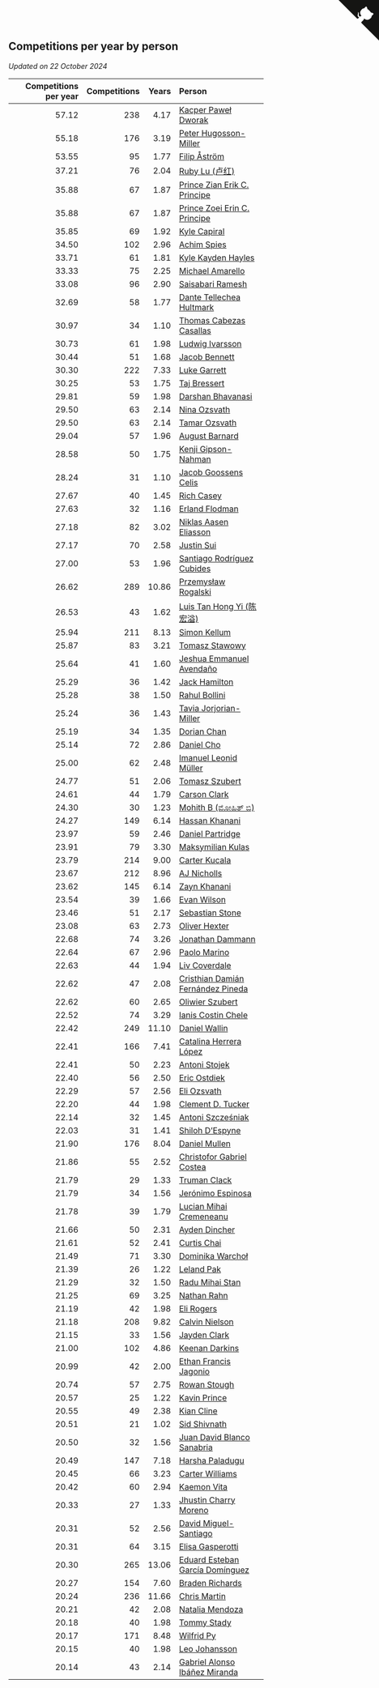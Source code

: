 ## Competitions per year by person

*Updated on 22 October 2024*

| Competitions per year | Competitions | Years | Person |
| ---: | ---: | ---: | :--- |
| 57.12 | 238 | 4.17 | [Kacper Paweł Dworak](https://www.worldcubeassociation.org/persons/2020DWOR01) |
| 55.18 | 176 | 3.19 | [Peter Hugosson-Miller](https://www.worldcubeassociation.org/persons/2021HUGO01) |
| 53.55 | 95 | 1.77 | [Filip Åström](https://www.worldcubeassociation.org/persons/2023ASTR01) |
| 37.21 | 76 | 2.04 | [Ruby Lu (卢红)](https://www.worldcubeassociation.org/persons/2022LURU01) |
| 35.88 | 67 | 1.87 | [Prince Zian Erik C. Principe](https://www.worldcubeassociation.org/persons/2022PRIN08) |
| 35.88 | 67 | 1.87 | [Prince Zoei Erin C. Principe](https://www.worldcubeassociation.org/persons/2022PRIN09) |
| 35.85 | 69 | 1.92 | [Kyle Capiral](https://www.worldcubeassociation.org/persons/2022CAPI02) |
| 34.50 | 102 | 2.96 | [Achim Spies](https://www.worldcubeassociation.org/persons/2021SPIE01) |
| 33.71 | 61 | 1.81 | [Kyle Kayden Hayles](https://www.worldcubeassociation.org/persons/2022HAYL02) |
| 33.33 | 75 | 2.25 | [Michael Amarello](https://www.worldcubeassociation.org/persons/2022AMAR09) |
| 33.08 | 96 | 2.90 | [Saisabari Ramesh](https://www.worldcubeassociation.org/persons/2021RAME01) |
| 32.69 | 58 | 1.77 | [Dante Tellechea Hultmark](https://www.worldcubeassociation.org/persons/2023HULT01) |
| 30.97 | 34 | 1.10 | [Thomas Cabezas Casallas](https://www.worldcubeassociation.org/persons/2023CASA08) |
| 30.73 | 61 | 1.98 | [Ludwig Ivarsson](https://www.worldcubeassociation.org/persons/2022IVAR01) |
| 30.44 | 51 | 1.68 | [Jacob Bennett](https://www.worldcubeassociation.org/persons/2023BENN04) |
| 30.30 | 222 | 7.33 | [Luke Garrett](https://www.worldcubeassociation.org/persons/2017GARR05) |
| 30.25 | 53 | 1.75 | [Taj Bressert](https://www.worldcubeassociation.org/persons/2023BRES01) |
| 29.81 | 59 | 1.98 | [Darshan Bhavanasi](https://www.worldcubeassociation.org/persons/2022BHAV01) |
| 29.50 | 63 | 2.14 | [Nina Ozsvath](https://www.worldcubeassociation.org/persons/2022OZSV03) |
| 29.50 | 63 | 2.14 | [Tamar Ozsvath](https://www.worldcubeassociation.org/persons/2022OZSV04) |
| 29.04 | 57 | 1.96 | [August Barnard](https://www.worldcubeassociation.org/persons/2022BARN21) |
| 28.58 | 50 | 1.75 | [Kenji Gipson-Nahman](https://www.worldcubeassociation.org/persons/2023GIPS01) |
| 28.24 | 31 | 1.10 | [Jacob Goossens Celis](https://www.worldcubeassociation.org/persons/2023CELI06) |
| 27.67 | 40 | 1.45 | [Rich Casey](https://www.worldcubeassociation.org/persons/2023CASE06) |
| 27.63 | 32 | 1.16 | [Erland Flodman](https://www.worldcubeassociation.org/persons/2023FLOD01) |
| 27.18 | 82 | 3.02 | [Niklas Aasen Eliasson](https://www.worldcubeassociation.org/persons/2021ELIA01) |
| 27.17 | 70 | 2.58 | [Justin Sui](https://www.worldcubeassociation.org/persons/2022SUIJ01) |
| 27.00 | 53 | 1.96 | [Santiago Rodríguez Cubides](https://www.worldcubeassociation.org/persons/2022CUBI01) |
| 26.62 | 289 | 10.86 | [Przemysław Rogalski](https://www.worldcubeassociation.org/persons/2013ROGA02) |
| 26.53 | 43 | 1.62 | [Luis Tan Hong Yi (陈宏溢)](https://www.worldcubeassociation.org/persons/2023YILU01) |
| 25.94 | 211 | 8.13 | [Simon Kellum](https://www.worldcubeassociation.org/persons/2016KELL12) |
| 25.87 | 83 | 3.21 | [Tomasz Stawowy](https://www.worldcubeassociation.org/persons/2021STAW01) |
| 25.64 | 41 | 1.60 | [Jeshua Emmanuel Avendaño](https://www.worldcubeassociation.org/persons/2023AVEN01) |
| 25.29 | 36 | 1.42 | [Jack Hamilton](https://www.worldcubeassociation.org/persons/2023HAMI08) |
| 25.28 | 38 | 1.50 | [Rahul Bollini](https://www.worldcubeassociation.org/persons/2023BOLL01) |
| 25.24 | 36 | 1.43 | [Tavia Jorjorian-Miller](https://www.worldcubeassociation.org/persons/2023JORJ01) |
| 25.19 | 34 | 1.35 | [Dorian Chan](https://www.worldcubeassociation.org/persons/2023DORI01) |
| 25.14 | 72 | 2.86 | [Daniel Cho](https://www.worldcubeassociation.org/persons/2021CHOD01) |
| 25.00 | 62 | 2.48 | [Imanuel Leonid Müller](https://www.worldcubeassociation.org/persons/2022MULL02) |
| 24.77 | 51 | 2.06 | [Tomasz Szubert](https://www.worldcubeassociation.org/persons/2022SZUB02) |
| 24.61 | 44 | 1.79 | [Carson Clark](https://www.worldcubeassociation.org/persons/2023CLAR02) |
| 24.30 | 30 | 1.23 | [Mohith B (ಮೋಹಿತ್ ಬಿ)](https://www.worldcubeassociation.org/persons/2023BMOH01) |
| 24.27 | 149 | 6.14 | [Hassan Khanani](https://www.worldcubeassociation.org/persons/2018KHAN26) |
| 23.97 | 59 | 2.46 | [Daniel Partridge](https://www.worldcubeassociation.org/persons/2022PART02) |
| 23.91 | 79 | 3.30 | [Maksymilian Kulas](https://www.worldcubeassociation.org/persons/2021KULA02) |
| 23.79 | 214 | 9.00 | [Carter Kucala](https://www.worldcubeassociation.org/persons/2015KUCA01) |
| 23.67 | 212 | 8.96 | [AJ Nicholls](https://www.worldcubeassociation.org/persons/2015NICH04) |
| 23.62 | 145 | 6.14 | [Zayn Khanani](https://www.worldcubeassociation.org/persons/2018KHAN28) |
| 23.54 | 39 | 1.66 | [Evan Wilson](https://www.worldcubeassociation.org/persons/2023WILS11) |
| 23.46 | 51 | 2.17 | [Sebastian Stone](https://www.worldcubeassociation.org/persons/2022STON09) |
| 23.08 | 63 | 2.73 | [Oliver Hexter](https://www.worldcubeassociation.org/persons/2022HEXT01) |
| 22.68 | 74 | 3.26 | [Jonathan Dammann](https://www.worldcubeassociation.org/persons/2021DAMM01) |
| 22.64 | 67 | 2.96 | [Paolo Marino](https://www.worldcubeassociation.org/persons/2021MARI04) |
| 22.63 | 44 | 1.94 | [Liv Coverdale](https://www.worldcubeassociation.org/persons/2022COVE02) |
| 22.62 | 47 | 2.08 | [Cristhian Damián Fernández Pineda](https://www.worldcubeassociation.org/persons/2022PINE05) |
| 22.62 | 60 | 2.65 | [Oliwier Szubert](https://www.worldcubeassociation.org/persons/2022SZUB01) |
| 22.52 | 74 | 3.29 | [Ianis Costin Chele](https://www.worldcubeassociation.org/persons/2021CHEL01) |
| 22.42 | 249 | 11.10 | [Daniel Wallin](https://www.worldcubeassociation.org/persons/2013WALL03) |
| 22.41 | 166 | 7.41 | [Catalina Herrera López](https://www.worldcubeassociation.org/persons/2017LOPE31) |
| 22.41 | 50 | 2.23 | [Antoni Stojek](https://www.worldcubeassociation.org/persons/2022STOJ03) |
| 22.40 | 56 | 2.50 | [Eric Ostdiek](https://www.worldcubeassociation.org/persons/2022OSTD01) |
| 22.29 | 57 | 2.56 | [Eli Ozsvath](https://www.worldcubeassociation.org/persons/2022OZSV01) |
| 22.20 | 44 | 1.98 | [Clement D. Tucker](https://www.worldcubeassociation.org/persons/2022TUCK09) |
| 22.14 | 32 | 1.45 | [Antoni Szcześniak](https://www.worldcubeassociation.org/persons/2023SZCZ04) |
| 22.03 | 31 | 1.41 | [Shiloh D’Espyne](https://www.worldcubeassociation.org/persons/2023DESP01) |
| 21.90 | 176 | 8.04 | [Daniel Mullen](https://www.worldcubeassociation.org/persons/2016MULL04) |
| 21.86 | 55 | 2.52 | [Christofor Gabriel Costea](https://www.worldcubeassociation.org/persons/2022COST03) |
| 21.79 | 29 | 1.33 | [Truman Clack](https://www.worldcubeassociation.org/persons/2023CLAC02) |
| 21.79 | 34 | 1.56 | [Jerónimo Espinosa](https://www.worldcubeassociation.org/persons/2023ESPI07) |
| 21.78 | 39 | 1.79 | [Lucian Mihai Cremeneanu](https://www.worldcubeassociation.org/persons/2023CREM01) |
| 21.66 | 50 | 2.31 | [Ayden Dincher](https://www.worldcubeassociation.org/persons/2022DINC01) |
| 21.61 | 52 | 2.41 | [Curtis Chai](https://www.worldcubeassociation.org/persons/2022CHAI02) |
| 21.49 | 71 | 3.30 | [Dominika Warchoł](https://www.worldcubeassociation.org/persons/2021WARC01) |
| 21.39 | 26 | 1.22 | [Leland Pak](https://www.worldcubeassociation.org/persons/2023PAKL02) |
| 21.29 | 32 | 1.50 | [Radu Mihai Stan](https://www.worldcubeassociation.org/persons/2023STAN09) |
| 21.25 | 69 | 3.25 | [Nathan Rahn](https://www.worldcubeassociation.org/persons/2021RAHN01) |
| 21.19 | 42 | 1.98 | [Eli Rogers](https://www.worldcubeassociation.org/persons/2022ROGE05) |
| 21.18 | 208 | 9.82 | [Calvin Nielson](https://www.worldcubeassociation.org/persons/2014NIEL03) |
| 21.15 | 33 | 1.56 | [Jayden Clark](https://www.worldcubeassociation.org/persons/2023CLAR13) |
| 21.00 | 102 | 4.86 | [Keenan Darkins](https://www.worldcubeassociation.org/persons/2019DARK02) |
| 20.99 | 42 | 2.00 | [Ethan Francis Jagonio](https://www.worldcubeassociation.org/persons/2022JAGO03) |
| 20.74 | 57 | 2.75 | [Rowan Stough](https://www.worldcubeassociation.org/persons/2022STOU01) |
| 20.57 | 25 | 1.22 | [Kavin Prince](https://www.worldcubeassociation.org/persons/2023PRIN02) |
| 20.55 | 49 | 2.38 | [Kian Cline](https://www.worldcubeassociation.org/persons/2022CLIN01) |
| 20.51 | 21 | 1.02 | [Sid Shivnath](https://www.worldcubeassociation.org/persons/2023SHIV05) |
| 20.50 | 32 | 1.56 | [Juan David Blanco Sanabria](https://www.worldcubeassociation.org/persons/2023SANA04) |
| 20.49 | 147 | 7.18 | [Harsha Paladugu](https://www.worldcubeassociation.org/persons/2017PALA08) |
| 20.45 | 66 | 3.23 | [Carter Williams](https://www.worldcubeassociation.org/persons/2021WILL06) |
| 20.42 | 60 | 2.94 | [Kaemon Vita](https://www.worldcubeassociation.org/persons/2021VITA01) |
| 20.33 | 27 | 1.33 | [Jhustin Charry Moreno](https://www.worldcubeassociation.org/persons/2023MORE20) |
| 20.31 | 52 | 2.56 | [David Miguel-Santiago](https://www.worldcubeassociation.org/persons/2022MIGU02) |
| 20.31 | 64 | 3.15 | [Elisa Gasperotti](https://www.worldcubeassociation.org/persons/2021GASP01) |
| 20.30 | 265 | 13.06 | [Eduard Esteban García Domínguez](https://www.worldcubeassociation.org/persons/2011EDUA01) |
| 20.27 | 154 | 7.60 | [Braden Richards](https://www.worldcubeassociation.org/persons/2017RICH02) |
| 20.24 | 236 | 11.66 | [Chris Martin](https://www.worldcubeassociation.org/persons/2013MART03) |
| 20.21 | 42 | 2.08 | [Natalia Mendoza](https://www.worldcubeassociation.org/persons/2022MEND24) |
| 20.18 | 40 | 1.98 | [Tommy Stady](https://www.worldcubeassociation.org/persons/2022STAD01) |
| 20.17 | 171 | 8.48 | [Wilfrid Py](https://www.worldcubeassociation.org/persons/2016PYWI01) |
| 20.15 | 40 | 1.98 | [Leo Johansson](https://www.worldcubeassociation.org/persons/2022JOHA08) |
| 20.14 | 43 | 2.14 | [Gabriel Alonso Ibáñez Miranda](https://www.worldcubeassociation.org/persons/2022MIRA06) |


<a href="https://github.com/jonatanklosko/wca_statistics" class="github-corner" aria-label="View source on Github"><svg width="80" height="80" viewBox="0 0 250 250" style="fill:#151513; color:#fff; position: absolute; top: 0; border: 0; right: 0;" aria-hidden="true"><path d="M0,0 L115,115 L130,115 L142,142 L250,250 L250,0 Z"></path><path d="M128.3,109.0 C113.8,99.7 119.0,89.6 119.0,89.6 C122.0,82.7 120.5,78.6 120.5,78.6 C119.2,72.0 123.4,76.3 123.4,76.3 C127.3,80.9 125.5,87.3 125.5,87.3 C122.9,97.6 130.6,101.9 134.4,103.2" fill="currentColor" style="transform-origin: 130px 106px;" class="octo-arm"></path><path d="M115.0,115.0 C114.9,115.1 118.7,116.5 119.8,115.4 L133.7,101.6 C136.9,99.2 139.9,98.4 142.2,98.6 C133.8,88.0 127.5,74.4 143.8,58.0 C148.5,53.4 154.0,51.2 159.7,51.0 C160.3,49.4 163.2,43.6 171.4,40.1 C171.4,40.1 176.1,42.5 178.8,56.2 C183.1,58.6 187.2,61.8 190.9,65.4 C194.5,69.0 197.7,73.2 200.1,77.6 C213.8,80.2 216.3,84.9 216.3,84.9 C212.7,93.1 206.9,96.0 205.4,96.6 C205.1,102.4 203.0,107.8 198.3,112.5 C181.9,128.9 168.3,122.5 157.7,114.1 C157.9,116.9 156.7,120.9 152.7,124.9 L141.0,136.5 C139.8,137.7 141.6,141.9 141.8,141.8 Z" fill="currentColor" class="octo-body"></path></svg></a><style>.github-corner:hover .octo-arm{animation:octocat-wave 560ms ease-in-out}@keyframes octocat-wave{0%,100%{transform:rotate(0)}20%,60%{transform:rotate(-25deg)}40%,80%{transform:rotate(10deg)}}@media (max-width:500px){.github-corner:hover .octo-arm{animation:none}.github-corner .octo-arm{animation:octocat-wave 560ms ease-in-out}}</style>
